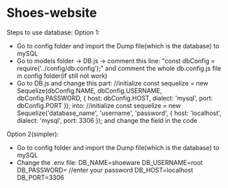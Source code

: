 # Shoes-website
 Steps to use database:
 Option 1:
- Go to config folder and import the Dump file(which is the database) to mySQL
- Go to models folder -> DB.js -> comment this line: "const dbConfig = require('../config/db.config');" and comment the whole db.config.js file in config folder(if still not work)
- Go to DB.js and change this part:
    //initialize 
    const sequelize = new Sequelize(dbConfig.NAME, dbConfig.USERNAME, dbConfig.PASSWORD, {
    host: dbConfig.HOST,
    dialect: 'mysql',
    port: dbConfig.PORT
    });
into:
    //initialize 
    const sequelize = new Sequelize('database_name', 'username', 'password', {
    host: 'localhost',
    dialect: 'mysql',
    port: 3306
    });
and change the field in the code

Option 2(simpler):
- Go to config folder and import the Dump file(which is the database) to mySQL
- Change the .env file:
DB_NAME=shoeware
DB_USERNAME=root
DB_PASSWORD= //enter your password
DB_HOST=localhost
DB_PORT=3306
